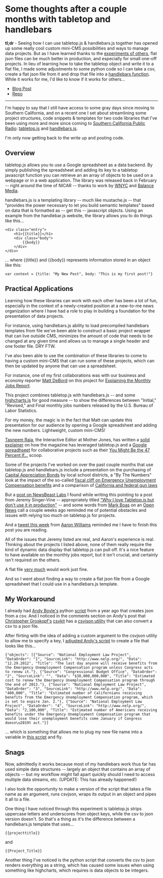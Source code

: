 # Some thoughts after a couple months with tabletop and handlebars

**tl;dr** - Seeing how I can use tabletop.js & handlebars.js together has opened up some really cool custom mini-CMS possibilities and ways to manage data projects. But as I have learned thanks to the [experiments of others](https://twitter.com/brianboyer/status/233201509842710528), flat json files can be much better in production, and especially for small one-off projects. In lieu of learning how to take the tabletop object and write it to a flat file, I made some adjustments to some python code so I can take a csv, create a flat json file from it and drop that file into a [handlebars function](https://gist.github.com/3230081). While it works for me, I'd like to know if it works for others…

- [Blog Post](http://www.chrislkeller.com/some-thoughts-after-a-couple-months-with-tabl)
- [Repo](https://gist.github.com/4700210)

----

I'm happy to say that I still have access to some gray days since moving to Southern California, and on a recent one I set about streamlining some project structures, code snippets & templates for two code libraries that I've been using more and more since coming to [Southern California Public Radio](http://www.scpr.org/): [tabletop.js](https://github.com/jsoma/tabletop) and [handlebars.js](http://handlebarsjs.com/).

I'm only now getting back to the write up and posting code.

## Overview

tabletop.js allows you to use a Google spreadsheet as a data backend. By simply publishing the spreadsheet and adding its key to a tabletop javascript function you can retrieve an an array of objects to be used on a webpage or in a web application. The library was released back in February -- right around the time of NICAR -- thanks to work by [WNYC](http://datanews.tumblr.com/) and [Balance Media](http://www.builtbybalance.com/).

handlebars.js is a templating library -- much like mustache.js -- that "provides the power necessary to let you build semantic templates" based on data that is formatted as -- get this -- javascript objects. Using an example from the handlebar.js website, the library allows you to do things like this...

	<div class="entry">
		<h1>{{title}}</h1>
		<div class="body">
			{{body}}
		</div>
	</div>

… where {{title}} and {{body}} represents information stored in an object like this:

	var context = {title: "My New Post", body: "This is my first post!"}

## Practical Applications

Learning how these libraries can work with each other has been a lot of fun, especially in the context of a newly-created position at a new-to-me news organization where I have had a role to play in building a foundation for the presentation of data projects.

For instance, using handlebars.js ability to load precompiled handlebars templates from file we've been able to construct a basic project wrapper that can live outside CMS, minimizes the amount of code that needs to be changed at any given time and allows us to manage a single header and one footer file. DRY FTW.

I've also been able to use the combination of these libraries to come to having a custom mini-CMS that can run some of these projects, which can then be updated by anyone that can use a spreadsheet.

For instance, one of my first collaborations was with our business and economy reporter [Matt DeBord](http://www.scpr.org/about/people/staff/matthew-debord) on this project for [Explaining the Monthly Jobs Report](http://www.scpr.org/blogs/economy/2012/12/07/11444/november-job-report/).

This project combines tabletop.js with handlebars.js -- and some [highcharts.js](http://www.highcharts.com/) for good measure -- to show the differences between "Initial," "Revised," and Final monthly jobs numbers released by the U.S. Bureau of Labor Statistics.

For my money, the magic is in the fact that Matt can update this presentation for our audience by opening a Google spreadsheet and adding the new numbers. Lightweight, custom mini-CMS!

[Tasneem Raja](https://twitter.com/tasneemraja), the Interactive Editor at Mother Jones, has written a [solid explainer](http://www.ire.org/blog/on-the-road/2012/09/21/behind-story-mother-jones-and-47-percent/) on how the magazine has leveraged tabletop.js and a [Google spreadhseet](https://docs.google.com/spreadsheet/ccc?key=0AiK02J6OppqxdFVxTEJBLXpqcWZKNVJsRFFZdkNESGc#gid=0) for collaborative projects such as their [You Might Be the 47 Percent If…](http://www.motherjones.com/politics/2012/09/charts-47-percent-romney-tax-data) scoop.

Some of the projects I've worked on over the past couple months that use tabletop.js and handlebars.js include a presentation on the purchasing of [Capital Appreciation Bonds](http://projects.scpr.org/static/interactives/capital-appreciation-bonds/) by local school districts, a "By The Numbers" look at the impact of the so-called [fiscal cliff on Emergency Unemployment Compensation benefits](http://projects.scpr.org/static/interactives/unemployment-compensation/) and a comparison of [California and federal gun laws](http://projects.scpr.org/static/charts/gun-laws/)

But a [post on NewsBeast Labs](http://newsbeastlabs.tumblr.com/post/37641296435/google-docs-miso-powered-apps-a-note-on) I found while writing this pointing to a post from Jeremy Singer-Vine  -- appropriately titled ["Why I love Tabletop.js but don't use it in production"](https://gist.github.com/3295633) -- and some words from [Mark Boas](https://twitter.com/maboa) on an [Open News](http://www.mozillaopennews.org/) call a couple weeks ago reminded me of potential obstacles and issues with relying too much on tabletop.js for projects.

And a [tweet this week](https://twitter.com/aboutaaron/status/289469005008338945) from [Aaron Williams](https://twitter.com/aboutaaron) reminded me I have to finish this post you are reading.

All of the issues that Jeremy listed are real, and Aaron's experience is real. Thinking about the projects I listed above, none of them really require the kind of dynamic data display that tabletop.js can pull off. It's a nice feature to have available on the monthly jobs report, but it isn't crucial, and certainly isn't required on the others.

A flat file [very much](https://docs.google.com/presentation/embed?id=1IybYcc0eVL-Rchm7lEQNwrM-AHRfr_M8ewfGYYNjeu8&start=false&loop=false&delayms=3000#slide=id.p) would work just fine.

And so I went about finding a way to create a flat json file from a Google spreadsheet that I could use in a handlebars.js template.

## My Workaround

I already had [Andy Boyle's](https://twitter.com/andymboyle) python [script](http://www.andymboyle.com/2011/11/02/quick-csv-to-json-parser-in-python/) from a year ago that creates json from a csv. And I noticed in the comments section on Andy's post that [Christopher Groskopf's](https://twitter.com/onyxfish) [csvkit](http://csvkit.readthedocs.org/en/latest/) has a [csvjson utility](http://csvkit.readthedocs.org/en/latest/scripts/csvjson.html) that can also convert a csv to a json file.

After flirting with the idea of adding a custom argument to the csvjson utility to allow me to specify a key, I [adjusted Andy's script](https://gist.github.com/4700210#file-handlebars-json-py) to create a file that looks like this…

	{"objects": [{"Source": "National Employment Law Project", "DataOrder": "1", "SourceLink": "http://www.nelp.org/", "Data": "12.29.2012", "Title": "The last day anyone will receive benefits from the Emergency Unemployment Compensation program unless Congress acts to renew it."}, {"Source": "Congressional Budget Office", "DataOrder": "2", "SourceLink": "", "Data": "$30,000,000,000", "Title": "Estimated cost to renew the Emergency Unemployment Compensation program through the end of 2013."}, {"Source": "National Employment Law Project", "DataOrder": "3", "SourceLink": "http://www.nelp.org/", "Data": "400,000", "Title": "Estimated number of Californians receiving benefits from the Emergency Unemployment Compensation program, which is set to expire Jan. 2."}, {"Source": "National Employment Law Project", "DataOrder": "4", "SourceLink": "http://www.nelp.org/", "Data": "2,100,000", "Title": "Estimated number of Americans receiving benefits under the Emergency Unemployment Compensation program that would lose their unemployment benefits come January if Congress doesn\u2019t act."}]

… which is something that allows me to plug my new file name into a variable in [this script](https://gist.github.com/raw/3230081/31abdbfb3f4746f8fb761d196dcfa81cdd38184d/data-script.js) and fly.

## Snags

Now, admittedly it works because most of my handlebars work thus far has used simple data structures -- largely an object that contains an array of objects -- but my workflow might fall apart quickly should I need to access multiple data streams, etc. (UPDATE: This has already happened!)

I also took the opportunity to make a version of the script that takes a file name as an argument, runs csvjson, wraps its output in an object and pipes it all to a file.

One thing I have noticed through this experiment is tabletop.js strips uppercase letters and underscores from object keys, while the csv to json version doesn't. So that's a thing as it's the difference between a handlebars.js template that uses…

	{{projecttitle}}

and

	{{Project_Title}}

Another thing I've noticed is the python script that converts the csv to json renders everything as a string, which has caused some issues when using something like highcharts, which requires is data objects to be integers.
